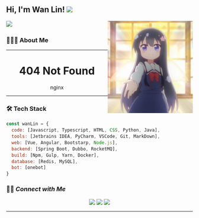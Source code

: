 <h2> Hi, I'm Wan Lin! <img src="https://media.giphy.com/media/mGcNjsfWAjY5AEZNw6/giphy.gif" width="50">
</h2>
<p align='left'><a href="https://github.com/ColorfulGhost">
  <img height="180em" src="https://github-readme-stats-eight-theta.vercel.app/api?username=ColorfulGhost&theme=vue&show_icons=true&include_all_commits=true&count_private=true" /></a><img align='right' src="https://raw.githubusercontent.com/ColorfulGhost/ColorfulGhost/master/assets/file_5962714.png" width="230"></p> 


### 👨🏻‍💻  About Me

---

<h1 align='center'>404 Not Found</h1>
<p align='center'>nginx</p>















---



### 🛠  Tech Stack

```javascript
const wanLin = {
  code: [Javascript, Typescript, HTML, CSS, Python, Java],
  tools: [Jetbrains IDEA, PyCharm, VSCode, Git, MarkDown],
  web: [Vue, Angular, Bootstarp, Node.js],
  backend: [Spring Boot, Dubbo, RocketMQ],
  build: [Npm, Gulp, Yarn, Docker],
  database: [Redis, MySQL],
  bot: [onebot]
}
```

### 🤝🏻<em><b>  Connect with Me</b> </em>

<p align="center">
<a href="https://www.iacg.moe"><img src="https://img.shields.io/badge/-www.iacg.moe-3423A6?style=flat-square&logo=Google-Chrome&logoColor=white"/></a>
<a href="mailto:admin@iacg.moe"><img src="https://img.shields.io/badge/-admin@iacg.moe-D14836?style=flat-square&logo=Gmail&logoColor=white"/></a>
<a href="https://t.me/Colorful_Ghost"><img src="https://img.shields.io/badge/-Telegram-1769FF?style=flat-square&logo=telegram&logoColor=white"/></a>
</p>

---

